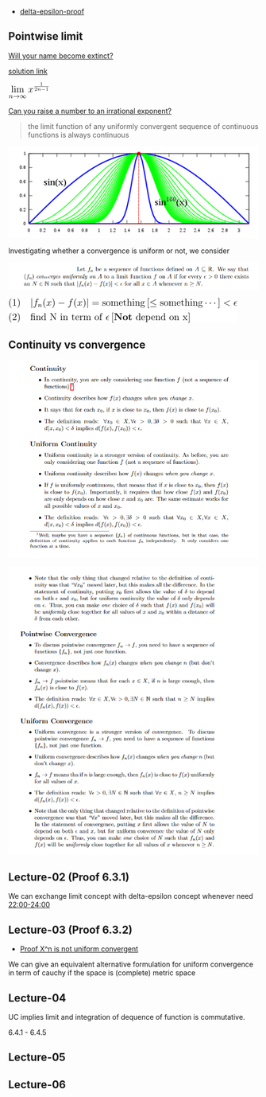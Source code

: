 - [delta-epsilon-proof](http://www.milefoot.com/math/calculus/limits/DeltaEpsilonProofs03.htm)

## Pointwise limit

[Will your name become extinct?](https://www.youtube.com/watch?v=z34XhE5oRwo)

[solution link](https://math.stackexchange.com/a/1680927/726308)

![](../images/pointwise-01.png)

[Can you raise a number to an irrational exponent?](https://math.stackexchange.com/q/55068/726308)

> the limit function of any uniformly convergent sequence of continuous functions is always continuous

![](../images/pointwise-02.png)

Investigating whether a convergence is uniform or not, we consider

![](../images/pointwise-04.PNG)

![](../images/pointwise-03.png)

## Continuity vs convergence

![](../images/pointwise-05.PNG)

![](../images/pointwise-06.PNG)

## Lecture-02 (Proof 6.3.1)

We can exchange limit concept with delta-epsilon concept whenever need [22:00-24:00](https://www.youtube.com/watch?v=qteQ6PdyHWY&list=PLdMfoghed2YIDsRZlN2CfJHuKl4-c5XEo&index=10&t=1518s)

## Lecture-03 (Proof 6.3.2)

- [Proof X^n is not uniform convergent](https://en.wikipedia.org/wiki/Uniform_convergence#Examples)

We can give an equivalent alternative formulation for uniform convergence in term of cauchy if the space is (complete) metric space

## Lecture-04

UC implies limit and integration of dequence of function is commutative.

6.4.1 - 6.4.5

## Lecture-05

## Lecture-06
